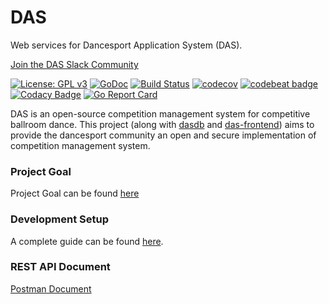 # DAS
Web services for Dancesport Application System (DAS).

[Join the DAS Slack Community](https://join.slack.com/t/ballroomdev/shared_invite/enQtMzg4OTU4OTAyNjQ3LTZmYWU2ZTA1Njc2NmI2YWIyZGRlMTQ1MGYyODM0ZWVmZjAzN2ZkNTcyYzNiM2NiMjE2MjI4YjQyNjcyNTU1MGE)


[![License: GPL v3](https://img.shields.io/badge/License-GPL%20v3-blue.svg)](https://www.gnu.org/licenses/gpl-3.0)
[![GoDoc](https://godoc.org/github.com/DancesportSoftware/das?status.svg)](https://godoc.org/github.com/DancesportSoftware/das)
[![Build Status](https://travis-ci.org/DancesportSoftware/das.svg?branch=master)](https://travis-ci.org/DancesportSoftware/das)
[![codecov](https://codecov.io/gh/DancesportSoftware/das/branch/development/graph/badge.svg)](https://codecov.io/gh/DancesportSoftware/das)
[![codebeat badge](https://codebeat.co/badges/760a6628-dd44-4e33-af98-c195bc85fd20)](https://codebeat.co/projects/github-com-dancesportsoftware-das-master)
[![Codacy Badge](https://api.codacy.com/project/badge/Grade/76bb2da0aa0e4a2486365500d3f93e8f)](https://www.codacy.com/app/DancesportSoftware/das_2?utm_source=github.com&amp;utm_medium=referral&amp;utm_content=DancesportSoftware/das&amp;utm_campaign=Badge_Grade)
[![Go Report Card](https://goreportcard.com/badge/github.com/DancesportSoftware/das)](https://goreportcard.com/report/github.com/DancesportSoftware/das)

DAS is an open-source competition management system for competitive ballroom
dance. This project (along with [dasdb](https://github.com/DancesportSoftware/dasdb) and 
[das-frontend](https://github.com/DancesportSoftware/das-frontend)) aims to provide the dancesport community
an open and secure implementation of competition management system.

### Project Goal
Project Goal can be found [here](docs/goal.md)

### Development Setup

A complete guide can be found [here](docs/setup.md).

### REST API Document
[Postman Document](https://documenter.getpostman.com/view/2986351/RWaNQ73Z)
